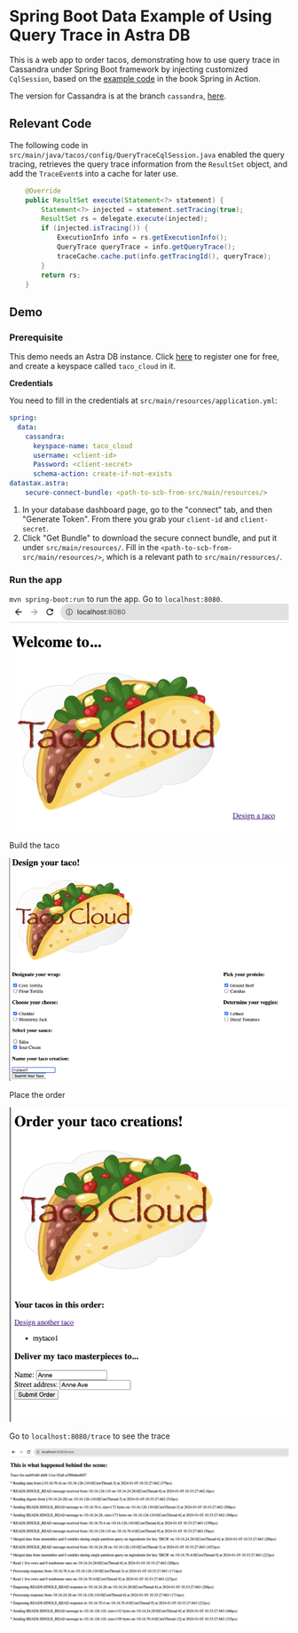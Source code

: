 # Spring Boot Data Example of Using Query Trace in Astra DB
This is a web app to order tacos, demonstrating how to use query trace in Cassandra under Spring Boot framework by injecting customized `CqlSession`, based on the [example code](https://github.com/habuma/spring-in-action-6-samples/tree/main/ch04/tacos-sd-cassandra) in the book Spring in Action.

The version for Cassandra is at the branch `cassandra`, [here](https://github.com/SiyaoIsHiding/spring-query-trace-example/tree/cassandra).

## Relevant Code
The following code in `src/main/java/tacos/config/QueryTraceCqlSession.java` enabled the query tracing, retrieves the query trace information from the `ResultSet` object, and add the `TraceEvent`s into a cache for later use.

```java
    @Override
    public ResultSet execute(Statement<?> statement) {
        Statement<?> injected = statement.setTracing(true);
        ResultSet rs = delegate.execute(injected);
        if (injected.isTracing()) {
            ExecutionInfo info = rs.getExecutionInfo();
            QueryTrace queryTrace = info.getQueryTrace();
            traceCache.cache.put(info.getTracingId(), queryTrace);
        }
        return rs;
    }
```

## Demo
### Prerequisite
This demo needs an Astra DB instance. Click [here](https://astra.datastax.com/) to register one for free, and create a keyspace called `taco_cloud` in it.

**Credentials**

You need to fill in the credentials at `src/main/resources/application.yml`:

```yml
spring:
  data:
    cassandra:
      keyspace-name: taco_cloud
      username: <client-id>
      Password: <client-secret>
      schema-action: create-if-not-exists
datastax.astra:
    secure-connect-bundle: <path-to-scb-from-src/main/resources/>
```

1. In your database dashboard page, go to the "connect" tab, and then "Generate Token". From there you grab your `client-id` and `client-secret`.
2. Click "Get Bundle" to download the secure connect bundle, and put it under `src/main/resources/`. Fill in the `<path-to-scb-from-src/main/resources/>`, which is a relevant path to `src/main/resources/`.

### Run the app
`mvn spring-boot:run` to run the app. Go to `localhost:8080`.
![images/home.png](images/home.png)

Build the taco

![images/design.png](images/design.png)

Place the order

![images/order.png](images/order.png)

Go to `localhost:8080/trace` to see the trace

![images/trace.png](images/trace.png)